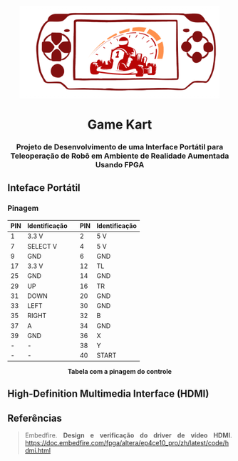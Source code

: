 <p align="center">
  <img src="img/kart.png" width = "450" />
</p>
<h1 align="center">Game Kart</h1>
<h3 align="center"> Projeto de Desenvolvimento de uma Interface Portátil para Teleoperação de Robô em Ambiente de 
Realidade Aumentada Usando FPGA
</h3>

<div align="justify"> 
<div id="controle"> 
<h2>Inteface Portátil</h2>

<h3>Pinagem</h3>

<div align="center">

| PIN  | Identificação | | PIN | Identificação |
|------|---------------|-|-----|---------------|
| 1  	 | 3.3 V         | | 2   | 5 V           |
| 7    | SELECT V      | | 4   | 5 V           |
| 9    | GND           | | 6   | GND           |
| 17   | 3.3 V         | | 12  | TL            |
| 25   | GND           | | 14  | GND           |
| 29   | UP            | | 16  | TR            |
| 31   | DOWN          | | 20  | GND           |
| 33   | LEFT          | | 30  | GND           |
| 35   | RIGHT         | | 32  | B             |
| 37   | A             | | 34  | GND           |
| 39   | GND           | | 36  | X             |
| -    | -             | | 38  | Y             |
| -    | -             | | 40  | START         |

</div>

<p align="center">
<strong> Tabela com a pinagem do controle </strong>

</div>
</div>

<div align="justify"> 
<div id="hdmi"> 
<h2>High-Definition Multimedia Interface (HDMI)</h2>

</div>
</div>


<div align="justify"> 
<div id="referencias"> 
<h2>Referências</h2>

> Embedfire. **Design e verificação do driver de vídeo HDMI**. <https://doc.embedfire.com/fpga/altera/ep4ce10_pro/zh/latest/code/hdmi.html>
>
> 

</div>
</div>